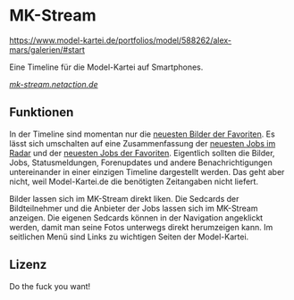 MK-Stream
=========

https://www.model-kartei.de/portfolios/model/588262/alex-mars/galerien/#start

Eine Timeline für die Model-Kartei auf Smartphones.

*[mk-stream.netaction.de](http://mk-stream.netaction.de/)*


Funktionen
----------

In der Timeline sind momentan nur die [neuesten Bilder der Favoriten](https://www.model-kartei.de/bilder/favoriten/). Es lässt sich umschalten auf eine Zusammenfassung der [neuesten Jobs im Radar](https://www.model-kartei.de/index.php?p=radar&t=25) und der [neuesten Jobs der Favoriten](https://www.model-kartei.de/index.php?p=neues&show=6). Eigentlich sollten die Bilder, Jobs, Statusmeldungen, Forenupdates und andere Benachrichtigungen untereinander in einer einzigen Timeline dargestellt werden. Das geht aber nicht, weil Model-Kartei.de die benötigten Zeitangaben nicht liefert.

Bilder lassen sich im MK-Stream direkt liken. Die Sedcards der Bildteilnehmer und die Anbieter der Jobs lassen sich im MK-Stream anzeigen. Die eigenen Sedcards können in der Navigation angeklickt werden, damit man seine Fotos unterwegs direkt herumzeigen kann. Im seitlichen Menü sind Links zu wichtigen Seiten der Model-Kartei.


Lizenz
------

Do the fuck you want!
